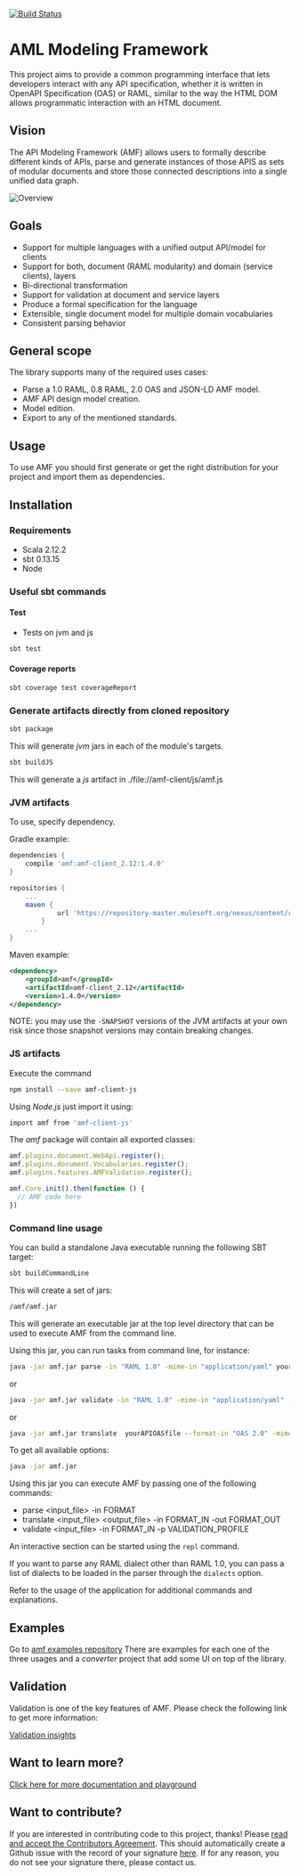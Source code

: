 [![Build Status](https://jenkins.build.msap.io/buildStatus/icon?job=application/AMF/amf/master)](https://jenkins.build.msap.io/job/application/job/AMF/job/amf/job/master/)

# AML Modeling Framework

This project aims to provide a common programming interface that lets developers interact with any API specification, whether it is written in OpenAPI Specification (OAS) or RAML, similar to the way the HTML DOM allows programmatic interaction with an HTML document.

## Vision

The API Modeling Framework (AMF) allows users to formally describe different kinds of APIs, parse and generate instances of those APIS as sets of modular documents and  store those connected descriptions into a single unified data graph.

![Overview](https://raw.githubusercontent.com/raml-org/api-modeling-framework/gh-pages/images/diagram.png)

## Goals

- Support for multiple languages with a unified output API/model for clients
- Support for both, document (RAML modularity) and domain (service clients), layers
- Bi-directional transformation
- Support for validation at document and service layers
- Produce a formal specification for the language
- Extensible, single document model for multiple domain vocabularies
- Consistent parsing behavior

## General scope
The library supports many of the required uses cases:
- Parse a 1.0 RAML, 0.8 RAML, 2.0 OAS and JSON-LD AMF model.
- AMF API design model creation.
- Model edition.
- Export to any of the mentioned standards.

## Usage

To use AMF you should first generate or get the right distribution for your project and import them as dependencies.

## Installation

### Requirements
* Scala 2.12.2
* sbt 0.13.15
* Node

### Useful sbt commands

#### Test
* Tests on jvm and js

```sh
sbt test
```

#### Coverage reports
```sh
sbt coverage test coverageReport
```
### Generate artifacts directly from cloned repository

```sh
sbt package
```
This will generate *jvm* jars in each of the module's targets.

```sh
sbt buildJS
```
This will generate a *js* artifact in ./file://amf-client/js/amf.js

### JVM artifacts

To use, specify dependency.

Gradle example:

```groovy
dependencies {
    compile 'amf:amf-client_2.12:1.4.0'
}
```

```groovy
repositories {
    ...
    maven {
            url 'https://repository-master.mulesoft.org/nexus/content/repositories/releases'
        }
    ...
}
```

Maven example:

```xml
<dependency>
    <groupId>amf</groupId>
    <artifactId>amf-client_2.12</artifactId>
    <version>1.4.0</version>
</dependency>
```

NOTE: you may use the `-SNAPSHOT` versions of the JVM artifacts at your own risk since those snapshot versions may contain breaking changes.

### JS artifacts

Execute the command

```bash
npm install --save amf-client-js
```

Using *Node.js* just import it using:
```bash
import amf from 'amf-client-js'
```

The *amf* package will contain all exported classes:
```javascript
amf.plugins.document.WebApi.register();
amf.plugins.document.Vocabularies.register();
amf.plugins.features.AMFValidation.register();

amf.Core.init().then(function () {
  // AMF code here
})
```

### Command line usage

You can build a standalone Java executable running the following SBT target:

```bash
sbt buildCommandLine
```
This will create a set of jars:
```bash
/amf/amf.jar
```
This will generate an executable jar at the top level directory that can be used to execute AMF from the command line.

Using this jar, you can run tasks from command line, for instance:
```bash
java -jar amf.jar parse -in "RAML 1.0" -mime-in "application/yaml" yourAPIfile
```
or 
```bash
java -jar amf.jar validate -in "RAML 1.0" -mime-in "application/yaml" -p "RAML" yourAPIfile
```
or
```bash
java -jar amf.jar translate  yourAPIOASfile --format-in "OAS 2.0" -mime-in "application/json" --format-out "RAML 1.0" -mime-out "application/raml+yaml"
```
To get all available options:
```bash
java -jar amf.jar
```

Using this jar you can execute AMF by passing one of the following commands:

- parse <input_file> -in FORMAT
- translate <input_file> <output_file> -in FORMAT_IN -out FORMAT_OUT
- validate <input_file> -in FORMAT_IN -p VALIDATION_PROFILE

An interactive section can be started using the `repl` command.

If you want to parse any RAML dialect other than RAML 1.0, you can pass a list of dialects to be loaded in the parser through the `dialects` option.

Refer to the usage of the application for additional commands and explanations.

## Examples

Go to [amf examples repository](https://github.com/mulesoft/amf-byExample) There are examples for each one of the three usages and a *converter* project that add some UI on top of the library.

## Validation

Validation is one of the key features of AMF. Please check the following link to get more information:

[Validation insights](./documentation/validation.md)

## Want to learn more?
[Click here for more documentation and playground](https://a.ml)

## Want to contribute?
If you are interested in contributing code to this project, thanks! Please [read and accept the Contributors Agreement](https://api-notebook.anypoint.mulesoft.com/notebooks#380297ed0e474010ff43). This should automatically create a Github issue with the record of your signature [here](https://github.com/mulesoft/contributor-agreements/issues). If for any reason, you do not see your signature there, please contact us.
